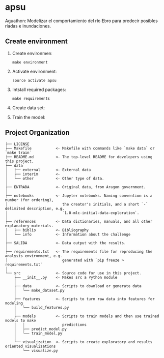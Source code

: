 apsu
==============================

Aguathon: Modelizar el comportamiento del río Ebro para predecir posibles riadas e inundaciones.

Create environment
------------
1. Create environmen:

    `make environment`

2. Activate environment:

    `source activate apsu`
    
3. Intstall required packages:

    `make requirements`
    
4. Create data set:

5. Train the model:

Project Organization
------------

    ├── LICENSE
    ├── Makefile           <- Makefile with commands like `make data` or `make train`
    ├── README.md          <- The top-level README for developers using this project.
    ├── data
    │   ├── external       <- External data
    │   ├── interim        <- 
    │   └── other          <- Other type of data.
    │
    ├── ENTRADA            <- Original data, from Aragon government.
    │
    ├── notebooks          <- Jupyter notebooks. Naming convention is a number (for ordering),
    │                         the creator's initials, and a short `-` delimited description, e.g.
    │                         `1.0-mlc-initial-data-exploration`.
    │
    ├── references         <- Data dictionaries, manuals, and all other explanatory materials.
    │   ├── biblio         <- Bibliography 
    │   └── info           <- Information about the challenge
    │
    ├── SALIDA             <- Data output with the results.
    │
    ├── requirements.txt   <- The requirements file for reproducing the analysis environment, e.g.
    │                         generated with `pip freeze > requirements.txt`
    │
    └── src                <- Source code for use in this project.
        ├── __init__.py    <- Makes src a Python module
        │
        ├── data           <- Scripts to download or generate data
        │   └── make_dataset.py
        │
        ├── features       <- Scripts to turn raw data into features for modeling
        │   └── build_features.py
        │
        ├── models         <- Scripts to train models and then use trained models to make
        │   │                 predictions
        │   ├── predict_model.py
        │   └── train_model.py
        │
        └── visualization  <- Scripts to create exploratory and results oriented visualizations
            └── visualize.py



